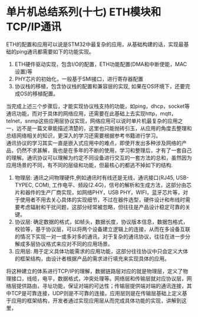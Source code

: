 # **单片机总结系列(十七) ETH模块和TCP/IP通讯**
ETH的配置和应用可以说是STM32中最复杂的应用，从基础构建的话，实现最基础的ping通讯都需要如下的功能实现。

1. ETH硬件驱动实现，包含I/O的配置，ETH功能配置(DMA和中断使能，MAC设置)等
2. PHY芯片的初始化，一般基于SMI接口，进行寄存器配置
3. 协议栈的移植，包含协议栈的配置和兼容层的实现, 如果在OS环境下，还要完成OS的移植配置。

当完成上述三个步骤后，才能实现协议栈支持的功能，如ping，dhcp，socket等通讯功能，而对于具体的网络应用，还需要在此基础上去实现http，mqtt，telnet，snmp这些应用层协议实现，网络应用可以说时单片机最复杂的应用之一，远不是一篇文章能描述清楚的，这里也只能抛砖引玉，从应用的角度去整理和总结网络相关的知识，更深入的学习还需要根据参考书籍进行学习。<br />
通讯协议的学习其实一直是嵌入式应用中的难点，即使开发出多种涉及网络的产品，仍然不求甚解，我也是在多年的不断的使用，学习和整理后，才有了一套自己的理解。通讯协议可以理解为约定不同设备进行交互的一套方法的总和，虽然因为应用场景的不同，有不同的层级和功能，但最核心的都逃不掉如下的结构.<br />

1. 物理层: 通讯之间物理硬件,例如通讯时有线还是无线，通讯接口(RJ45, USB-TYPEC, COM), 工作电平、频段(2.4G)，信号的解析和生成方法，这部分由芯片和器件的生产厂商实现，如网络PHY，USB PHY，WIFI，蓝牙芯片等，对于使用者不用去关心具体的实现细节，不过在器件选型，硬件设计和布线时需要考虑辐射和干扰问题，这部分经常被忽略，但往往是产品设计稳定可靠的关键。
2. 协议层: 确定数据的格式，如帧头，数据长度，协议版本信息，数据包格式，校验等，基于协议层，可以将两个设备建立逻辑上的连接，从而在多设备互联的情况下实现一对一或多对多的通讯，对于复杂的通讯协议，往往在进一步分解成多层协议格式来应对不同的应用场景。
3. 应用层: 用于定义具体功能需求的应用功能，这部分往往协议中只会定义大体的框架结构，由设计者根据产品的需求进行填充来实现具体的应用。

将这种建立的体系进行TCP/IP的理解，数据链路层对应的就是物理层，定义了物理接口，线缆，电平，数据格式，冲突处理等。网络层和传输层就对应协议层，网络层提供路由，寻址功能，保证对端的可达性；传输层提供端对端的通讯连接，其中TCP是可靠连接，UDP则是不可靠的连接。应用层则是在传输层基础上定义基于应用的框架结构，开发者通过实现应用层从而完成具体功能的实现，讲解到这里，
